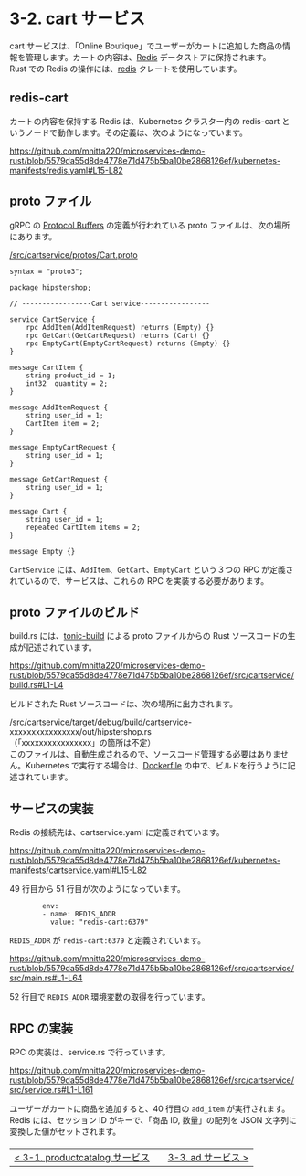 # 3-2. cart サービス

cart サービスは、「Online Boutique」でユーザーがカートに追加した商品の情報を管理します。カートの内容は、[Redis](https://redis.io/) データストアに保持されます。  
Rust での Redis の操作には、[redis](https://crates.io/crates/redis) クレートを使用しています。

## redis-cart

カートの内容を保持する Redis は、Kubernetes クラスター内の redis-cart というノードで動作します。その定義は、次のようになっています。

https://github.com/mnitta220/microservices-demo-rust/blob/5579da55d8de4778e71d475b5ba10be2868126ef/kubernetes-manifests/redis.yaml#L15-L82

## proto ファイル

gRPC の [Protocol Buffers](https://protobuf.dev/) の定義が行われている proto ファイルは、次の場所にあります。

[/src/cartservice/protos/Cart.proto](/src/cartservice/protos/Cart.proto)

```
syntax = "proto3";

package hipstershop;

// -----------------Cart service-----------------

service CartService {
    rpc AddItem(AddItemRequest) returns (Empty) {}
    rpc GetCart(GetCartRequest) returns (Cart) {}
    rpc EmptyCart(EmptyCartRequest) returns (Empty) {}
}

message CartItem {
    string product_id = 1;
    int32  quantity = 2;
}

message AddItemRequest {
    string user_id = 1;
    CartItem item = 2;
}

message EmptyCartRequest {
    string user_id = 1;
}

message GetCartRequest {
    string user_id = 1;
}

message Cart {
    string user_id = 1;
    repeated CartItem items = 2;
}

message Empty {}
```

`CartService` には、`AddItem`、`GetCart`、`EmptyCart` という３つの RPC が定義されているので、サービスは、これらの RPC を実装する必要があります。

## proto ファイルのビルド

build.rs には、[tonic-build](https://github.com/hyperium/tonic/tree/master/tonic-build) による proto ファイルからの Rust ソースコードの生成が記述されています。

https://github.com/mnitta220/microservices-demo-rust/blob/5579da55d8de4778e71d475b5ba10be2868126ef/src/cartservice/build.rs#L1-L4

ビルドされた Rust ソースコードは、次の場所に出力されます。

/src/cartservice/target/debug/build/cartservice-xxxxxxxxxxxxxxxx/out/hipstershop.rs  
（「xxxxxxxxxxxxxxxx」の箇所は不定）  
このファイルは、自動生成されるので、ソースコード管理する必要はありません。Kubernetes で実行する場合は、[Dockerfile](/src/cartservice/Dockerfile) の中で、ビルドを行うように記述されています。

## サービスの実装

Redis の接続先は、cartservice.yaml に定義されています。

https://github.com/mnitta220/microservices-demo-rust/blob/5579da55d8de4778e71d475b5ba10be2868126ef/kubernetes-manifests/cartservice.yaml#L15-L82

49 行目から 51 行目が次のようになっています。

```
        env:
        - name: REDIS_ADDR
          value: "redis-cart:6379"
```

`REDIS_ADDR` が `redis-cart:6379` と定義されています。

https://github.com/mnitta220/microservices-demo-rust/blob/5579da55d8de4778e71d475b5ba10be2868126ef/src/cartservice/src/main.rs#L1-L64

52 行目で `REDIS_ADDR` 環境変数の取得を行っています。

## RPC の実装

RPC の実装は、service.rs で行っています。

https://github.com/mnitta220/microservices-demo-rust/blob/5579da55d8de4778e71d475b5ba10be2868126ef/src/cartservice/src/service.rs#L1-L161

ユーザーがカートに商品を追加すると、40 行目の `add_item` が実行されます。  
Redis には、セッション ID がキーで、「商品 ID, 数量」の配列を JSON 文字列に変換した値がセットされます。

<table style="width: 90%; margin-top: 20px;">
<tr>
<td style="text-align: left"><a href="./3-1.productcatalog.md">&lt;&nbsp;3-1. productcatalog サービス</a></td>
<td></td>
<td style="text-align: right"><a href="./3-3.ad.md">3-3. ad サービス&nbsp;&gt;</a></td>
</tr>
</table>
